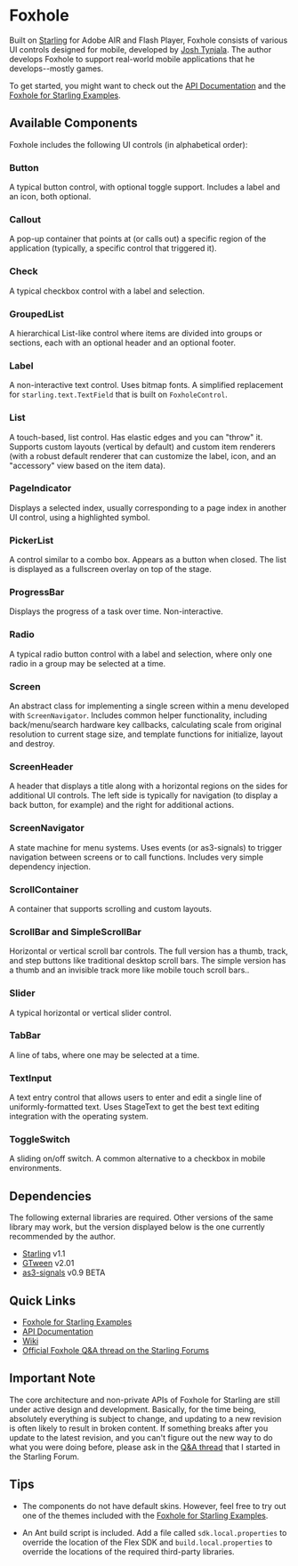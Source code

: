 # Foxhole

Built on [Starling](http://gamua.com/starling/) for Adobe AIR and Flash Player, Foxhole consists of various UI controls designed for mobile, developed by [Josh Tynjala](http://twitter.com/joshtynjala). The author develops Foxhole to support real-world mobile applications that he develops--mostly games.

To get started, you might want to check out the [API Documentation](http://www.flashtoolbox.com/foxhole-starling/documentation/) and the [Foxhole for Starling Examples](https://github.com/joshtynjala/foxhole-starling-examples).

## Available Components

Foxhole includes the following UI controls (in alphabetical order):

### Button
A typical button control, with optional toggle support. Includes a label and an icon, both optional.

### Callout
A pop-up container that points at (or calls out) a specific region of the application (typically, a specific control that triggered it).

### Check
A typical checkbox control with a label and selection.

### GroupedList
A hierarchical List-like control where items are divided into groups or sections, each with an optional header and an optional footer.

### Label
A non-interactive text control. Uses bitmap fonts. A simplified replacement for `starling.text.TextField` that is built on `FoxholeControl`.

### List
A touch-based, list control. Has elastic edges and you can "throw" it. Supports custom layouts (vertical by default) and custom item renderers (with a robust default renderer that can customize the label, icon, and an "accessory" view based on the item data).

### PageIndicator
Displays a selected index, usually corresponding to a page index in another UI control, using a highlighted symbol.

### PickerList
A control similar to a combo box. Appears as a button when closed. The list is displayed as a fullscreen overlay on top of the stage.

### ProgressBar
Displays the progress of a task over time. Non-interactive.

### Radio
A typical radio button control with a label and selection, where only one radio in a group may be selected at a time.

### Screen
An abstract class for implementing a single screen within a menu developed with `ScreenNavigator`. Includes common helper functionality, including back/menu/search hardware key callbacks, calculating scale from original resolution to current stage size, and template functions for initialize, layout and destroy.

### ScreenHeader
A header that displays a title along with a horizontal regions on the sides for additional UI controls. The left side is typically for navigation (to display a back button, for example) and the right for additional actions.

### ScreenNavigator
A state machine for menu systems. Uses events (or as3-signals) to trigger navigation between screens or to call functions. Includes very simple dependency injection.

### ScrollContainer
A container that supports scrolling and custom layouts.

### ScrollBar and SimpleScrollBar
Horizontal or vertical scroll bar controls. The full version has a thumb, track, and step buttons like traditional desktop scroll bars. The simple version has a thumb and an invisible track more like mobile touch scroll bars..

### Slider
A typical horizontal or vertical slider control.

### TabBar
A line of tabs, where one may be selected at a time.

### TextInput
A text entry control that allows users to enter and edit a single line of uniformly-formatted text. Uses StageText to get the best text editing integration with the operating system.

### ToggleSwitch
A sliding on/off switch. A common alternative to a checkbox in mobile environments.

## Dependencies

The following external libraries are required. Other versions of the same library may work, but the version displayed below is the one currently recommended by the author.

* [Starling](http://gamua.com/starling/) v1.1
* [GTween](http://gskinner.com/libraries/gtween/) v2.01
* [as3-signals](https://github.com/robertpenner/as3-signals) v0.9 BETA

## Quick Links

* [Foxhole for Starling Examples](https://github.com/joshtynjala/foxhole-starling-examples)
* [API Documentation](http://www.flashtoolbox.com/foxhole-starling/documentation/)
* [Wiki](https://github.com/joshtynjala/foxhole-starling/wiki)
* [Official Foxhole Q&A thread on the Starling Forums](http://forum.starling-framework.org/topic/official-foxhole-components-qa)

## Important Note

The core architecture and non-private APIs of Foxhole for Starling are still under active design and development. Basically, for the time being, absolutely everything is subject to change, and updating to a new revision is often likely to result in broken content. If something breaks after you update to the latest revision, and you can't figure out the new way to do what you were doing before, please ask in the [Q&A thread](http://forum.starling-framework.org/topic/official-foxhole-components-qa) that I started in the Starling Forum.

## Tips

* The components do not have default skins. However, feel free to try out one of the themes included with the [Foxhole for Starling Examples](https://github.com/joshtynjala/foxhole-starling-examples).

* An Ant build script is included. Add a file called `sdk.local.properties` to override the location of the Flex SDK and `build.local.properties` to override the locations of the required third-party libraries.